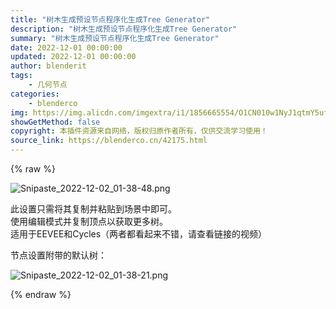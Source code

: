 ```yaml
---
title: "树木生成预设节点程序化生成Tree Generator"
description: "树木生成预设节点程序化生成Tree Generator"
summary: "树木生成预设节点程序化生成Tree Generator"
date: 2022-12-01 00:00:00
updated: 2022-12-01 00:00:00
author: blenderit
tags: 
    - 几何节点
categories:
    - blenderco
img: https://img.alicdn.com/imgextra/i1/1856665554/O1CN010w1NyJ1qtmY5uf9bx_!!1856665554.png
showGetMethod: false
copyright: 本插件资源来自网络，版权归原作者所有，仅供交流学习使用！
source_link: https://blenderco.cn/42175.html
---
```


{% raw %}
<p><img class="aligncenter" src="https://img.alicdn.com/imgextra/i1/1856665554/O1CN010w1NyJ1qtmY5uf9bx_!!1856665554.png" alt="Snipaste_2022-12-02_01-38-48.png"></p><p>此设置只需将其复制并粘贴到场景中即可。<br>
使用编辑模式并复制顶点以获取更多树。<br>
适用于EEVEE和Cycles（两者都看起来不错，请查看链接的视频）</p><p>节点设置附带的默认树：</p><p><img src="https://img.alicdn.com/imgextra/i4/1856665554/O1CN01mK9jjY1qtmXwF5rkZ_!!1856665554.png" alt="Snipaste_2022-12-02_01-38-21.png"></p>
<div style="display: none">blenderco</div>
{% endraw %}